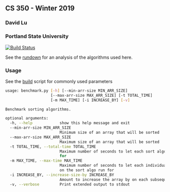 ## CS 350 - Winter 2019
### David Lu
### Portland State University 

[![Build Status](https://travis-ci.com/samgomena/Classwork.svg?branch=develop)](https://travis-ci.com/samgomena/Classwork)

See the [rundown](./RUNDOWN.md) for an analysis of the algorithms used here.

### Usage 

See the [build](./build.sh) script for commonly used parameters 

```bash
usage: benchmark.py [-h] [--min-arr-size MIN_ARR_SIZE]
                    [--max-arr-size MAX_ARR_SIZE] [-t TOTAL_TIME]
                    [-m MAX_TIME] [-i INCREASE_BY] [-v]

Benchmark sorting algorithms.

optional arguments:
  -h, --help            show this help message and exit
  --min-arr-size MIN_ARR_SIZE
                        Minimum size of an array that will be sorted
  --max-arr-size MAX_ARR_SIZE
                        Maximum size of an array that will be sorted
  -t TOTAL_TIME, --total-time TOTAL_TIME
                        Maximum number of seconds to let each sort algo run
                        for
  -m MAX_TIME, --max-time MAX_TIME
                        Maximum number of seconds to let each individual run
                        on the sort algo run for
  -i INCREASE_BY, --increase-size-by INCREASE_BY
                        Amount to increase the array by on each subsequent run
  -v, --verbose         Print extended output to stdout
```